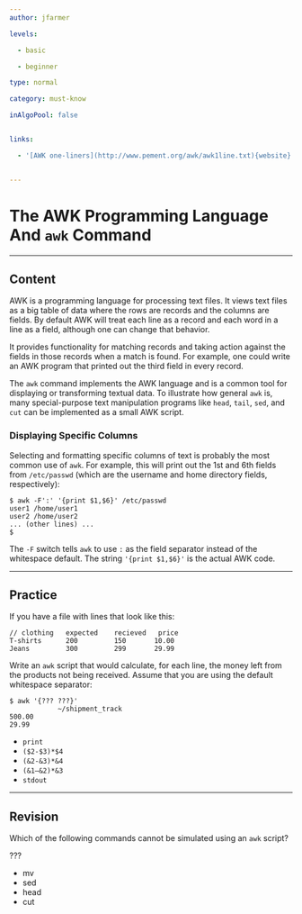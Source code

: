 ```yaml
---
author: jfarmer

levels:

  - basic

  - beginner

type: normal

category: must-know

inAlgoPool: false


links:

  - '[AWK one-liners](http://www.pement.org/awk/awk1line.txt){website}'


---
```


# The AWK Programming Language And `awk` Command

---
## Content

AWK is a programming language for processing text files.  It views text files as a big table of data where the rows are records and the columns are fields.  By default AWK will treat each line as a record and each word in a line as a field, although one can change that behavior.

It provides functionality for matching records and taking action against the fields in those records when a match is found.  For example, one could write an AWK program that printed out the third field in every record.

The `awk` command implements the AWK language and is a common tool for displaying or transforming textual data.  To illustrate how general `awk` is, many special-purpose text manipulation programs like `head`, `tail`, `sed`, and `cut` can be implemented as a small AWK script.

### Displaying Specific Columns

Selecting and formatting specific columns of text is probably the most common use of `awk`.  For example, this will print out the 1st and 6th fields from `/etc/passwd` (which are the username and home directory fields, respectively):

```shell
$ awk -F':' '{print $1,$6}' /etc/passwd
user1 /home/user1
user2 /home/user2
... (other lines) ...
$
```

The `-F` switch tells `awk` to use `:` as the field separator instead of the whitespace default.  The string `'{print $1,$6}'` is the actual AWK code.

---
## Practice

If you have a file with lines that look like this:
```
// clothing   expected    recieved   price
T-shirts      200         150       10.00
Jeans         300         299       29.99
```

Write an `awk` script that would calculate, for each line, the money left from the products not being received. Assume that you are using the default whitespace separator:
```
$ awk '{??? ???}' 
            ~/shipment_track
500.00
29.99
```

* `print`
* `($2-$3)*$4`
* `(&2-&3)*&4`
* `(&1–&2)*&3`
* `stdout`

---
## Revision

Which of the following commands cannot be simulated using an `awk` script? 

???

* mv
* sed
* head
* cut

